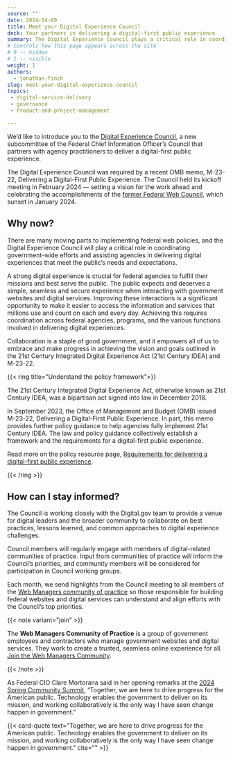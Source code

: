 ```yaml
---
source: ""
date: 2024-04-09
title: Meet your Digital Experience Council
deck: Your partners in delivering a digital-first public experience
summary: The Digital Experience Council plays a critical role in coordinating governmentwide efforts and assisting agencies in delivering digital experiences that meet the public’s needs and expectations.
# Controls how this page appears across the site
# 0 -- hidden
# 1 -- visible
weight: 1
authors:
  - jonathan-finch
slug: meet-your-digital-experience-council
topics: 
 - digital-service-delivery
 - governance
 - Product-and-project-management

---
```


We’d like to introduce you to the [Digital Experience Council](https://digital.gov/resources/an-introduction-to-the-digital-experience-council/), a new subcommittee of the Federal Chief Information Officer’s Council that partners with agency practitioners to deliver a digital-first public experience. 

The Digital Experience Council was required by a recent OMB memo, M-23-22, Delivering a Digital-First Public Experience. The Council held its kickoff meeting in February 2024 — setting a vision for the work ahead and celebrating the accomplishments of the [former Federal Web Council](https://web.archive.org/web/20240315150501/https://digital.gov/resources/federal-web-council/), which sunset in January 2024.

## Why now?

There are many moving parts to implementing federal web policies, and the Digital Experience Council will play a critical role in coordinating government-wide efforts and assisting agencies in delivering digital experiences that meet the public’s needs and expectations.

A strong digital experience is crucial for federal agencies to fulfill their missions and best serve the public. The public expects and deserves a simple, seamless and secure experience when interacting with government websites and digital services. Improving these interactions is a significant opportunity to make it easier to access the information and services that millions use and count on each and every day. Achieving this requires coordination across federal agencies, programs, and the various functions involved in delivering digital experiences. 

Collaboration is a staple of good government, and it empowers all of us to embrace and make progress in achieving the vision and goals outlined in the 21st Century Integrated Digital Experience Act (21st Century IDEA) and M-23-22. 

{{< ring title="Understand the policy framework">}}

The 21st Century Integrated Digital Experience Act, otherwise known as 21st Century IDEA, was a bipartisan act signed into law in December 2018.

In September 2023, the Office of Management and Budget (OMB) issued M-23-22, Delivering a Digital-First Public Experience. In part, this memo provides further policy guidance to help agencies fully implement 21st Century IDEA. The law and policy guidance collectively establish a framework and the requirements for a digital-first public experience.

Read more on the policy resource page, [Requirements for delivering a digital-first public experience](https://digital.gov/resources/delivering-digital-first-public-experience/).

{{< /ring >}}

## How can I stay informed?

The Council is working closely with the Digital.gov team to provide a venue for digital leaders and the broader community to collaborate on best practices, lessons learned, and common approaches to digital experience challenges. 

Council members will regularly engage with members of digital-related communities of practice. Input from communities of practice will inform the Council’s priorities, and community members will be considered for participation in Council working groups.

Each month, we send highlights from the Council meeting to all members of the [Web Managers community of practice](https://digital.gov/communities/web-content-managers/) so those responsible for building federal websites and digital services can understand and align efforts with the Council’s top priorities.

{{< note variant="join" >}}

The **Web Managers Community of Practice** is a group of government employees and contractors who manage government websites and digital services. They work to create a trusted, seamless online experience for all. [Join the Web Managers Community](https://digital.gov/communities/web-content-managers/).

{{< /note >}}

As Federal CIO Clare Mortorana said in her opening remarks at the [2024 Spring Community Summit](https://digital.gov/event/2024/03/13/spring-2024-community-summit/), “Together, we are here to drive progress for the American public. Technology enables the government to deliver on its mission, and working collaboratively is the only way I have seen change happen in government.”



{{< card-quote text="Together, we are here to drive progress for the American public. Technology enables the government to deliver on its mission, and working collaboratively is the only way I have seen change happen in government." cite="" >}}

